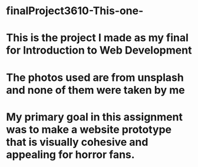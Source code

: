 # finalProject3610-This-one-
# This is the project I made as my final for Introduction to Web Development
# The photos used are from unsplash and none of them were taken by me
# My primary goal in this assignment was to make a website prototype that is visually cohesive and appealing for horror fans.
